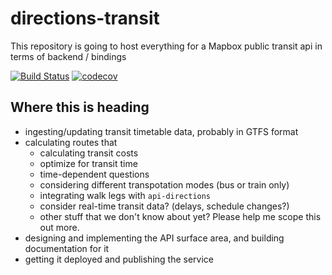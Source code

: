 # directions-transit
This repository is going to host everything for a Mapbox public transit api in terms of backend / bindings

[![Build Status](https://travis-ci.com/mapbox/directions-transit.svg?token=bB1pwxscyosgCFnSzzds&branch=master)](https://travis-ci.com/mapbox/directions-transit)
[![codecov](https://codecov.io/gh/mapbox/directions-transit/branch/master/graph/badge.svg?token=yDJlm8LLSU)](https://codecov.io/gh/mapbox/directions-transit)

## Where this is heading

- ingesting/updating transit timetable data, probably in GTFS format
- calculating routes that
  - calculating transit costs
  - optimize for transit time
  - time-dependent questions
  - considering different transpotation modes (bus or train only)
  - integrating walk legs with `api-directions`
  - consider real-time transit data? (delays, schedule changes?)
  - other stuff that we don't know about yet? Please help me scope this out more.
- designing and implementing the API surface area, and building documentation for it
- getting it deployed and publishing the service
